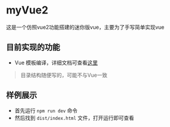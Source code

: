 # myVue2
这是一个仿照vue2功能搭建的迷你版vue，主要为了手写简单实现vue


## 目前实现的功能

- Vue 模板编译，详细文档可查看[这里](https://ox4f5da2.github.io/plugin/frontend/note/Vue-template.html)

> 目录结构随便写的，可能不与Vue一致



## 样例展示

- 首先运行 `npm run dev` 命令
- 然后找到 `dist/index.html` 文件，打开运行即可查看